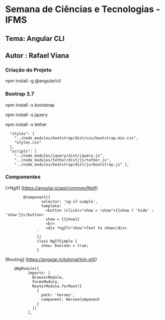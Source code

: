 # Semana de Ciências e Tecnologias - IFMS
## Tema: Angular CLI
## Autor : Rafael Viana

### Criação do Projeto
npm install  -g @angular/cli


### Bootrap 3.7

npm  install -s bootstrap

npm  install -s jquery

npm  install -s tether

      "styles": [
        "../node_modules/bootstrap/dist/css/bootstrap.min.css",
        "styles.css"
      ],
      "scripts": [
        "../node_modules/jquery/dist/jquery.js",
        "../node_modules/tether/dist/js/tether.js",
        "../node_modules/bootstrap/dist/js/bootstrap.js" ],
        
        
        
        

### Componentes

[*NgIf] (https://angular.io/api/common/NgIf)

            @Component({
                    selector: 'ng-if-simple',
                    template: `
                      <button (click)="show = !show">{{show ? 'hide' : 'show'}}</button>
                      show = {{show}}
                      <br>
                      <div *ngIf="show">Text to show</div>
                  `
                  })
                  class NgIfSimple {
                    show: boolean = true;
                  }
                  
                  
[Routing] (https://angular.io/tutorial/toh-pt5)

        
        
        @NgModule({
              imports: [
                BrowserModule,
                FormsModule,
                RouterModule.forRoot([
                  {
                    path: 'heroes',
                    component: HeroesComponent
                  }
                ])
              ],
              
